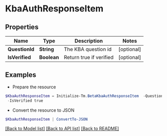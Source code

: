 # KbaAuthResponseItem
## Properties

Name | Type | Description | Notes
------------ | ------------- | ------------- | -------------
**QuestionId** | **String** | The KBA question id | [optional] 
**IsVerified** | **Boolean** | Return true if verified | [optional] 

## Examples

- Prepare the resource
```powershell
$KbaAuthResponseItem = Initialize-Tm.BetaKbaAuthResponseItem  -QuestionId 089899f13a8f4da7824996191587bab9 `
 -IsVerified true
```

- Convert the resource to JSON
```powershell
$KbaAuthResponseItem | ConvertTo-JSON
```

[[Back to Model list]](../README.md#documentation-for-models) [[Back to API list]](../README.md#documentation-for-api-endpoints) [[Back to README]](../README.md)

